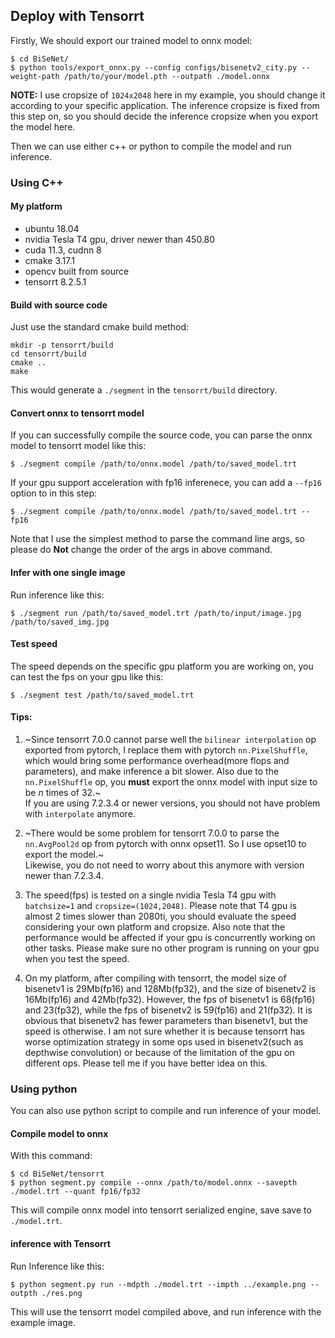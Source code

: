 

## Deploy with Tensorrt 

Firstly, We should export our trained model to onnx model:  
```
$ cd BiSeNet/
$ python tools/export_onnx.py --config configs/bisenetv2_city.py --weight-path /path/to/your/model.pth --outpath ./model.onnx 
```

**NOTE:** I use cropsize of `1024x2048` here in my example, you should change it according to your specific application. The inference cropsize is fixed from this step on, so you should decide the inference cropsize when you export the model here.  

Then we can use either c++ or python to compile the model and run inference.  


### Using C++

#### My platform

* ubuntu 18.04
* nvidia Tesla T4 gpu, driver newer than 450.80
* cuda 11.3, cudnn 8
* cmake 3.17.1
* opencv built from source
* tensorrt 8.2.5.1



#### Build with source code
Just use the standard cmake build method:  
```
mkdir -p tensorrt/build
cd tensorrt/build
cmake ..
make
```
This would generate a `./segment` in the `tensorrt/build` directory.


#### Convert onnx to tensorrt model
If you can successfully compile the source code, you can parse the onnx model to tensorrt model like this:  
```
$ ./segment compile /path/to/onnx.model /path/to/saved_model.trt
```
If your gpu support acceleration with fp16 inferenece, you can add a `--fp16` option to in this step:  
```
$ ./segment compile /path/to/onnx.model /path/to/saved_model.trt --fp16
```
Note that I use the simplest method to parse the command line args, so please do **Not** change the order of the args in above command.  


#### Infer with one single image
Run inference like this:   
```
$ ./segment run /path/to/saved_model.trt /path/to/input/image.jpg /path/to/saved_img.jpg
```


#### Test speed  
The speed depends on the specific gpu platform you are working on, you can test the fps on your gpu like this:  
```
$ ./segment test /path/to/saved_model.trt
```


#### Tips:  
1. ~Since tensorrt 7.0.0 cannot parse well the `bilinear interpolation` op exported from pytorch, I replace them with pytorch `nn.PixelShuffle`, which would bring some performance overhead(more flops and parameters), and make inference a bit slower. Also due to the `nn.PixelShuffle` op, you **must** export the onnx model with input size to be *n* times of 32.~   
If you are using 7.2.3.4 or newer versions, you should not have problem with `interpolate` anymore.

2. ~There would be some problem for tensorrt 7.0.0 to parse the `nn.AvgPool2d` op from pytorch with onnx opset11. So I use opset10 to export the model.~  
Likewise, you do not need to worry about this anymore with version newer than 7.2.3.4.

3. The speed(fps) is tested on a single nvidia Tesla T4 gpu with `batchsize=1` and `cropsize=(1024,2048)`. Please note that T4 gpu is almost 2 times slower than 2080ti, you should evaluate the speed considering your own platform and cropsize. Also note that the performance would be affected if your gpu is concurrently working on other tasks. Please make sure no other program is running on your gpu when you test the speed.

4. On my platform, after compiling with tensorrt, the model size of bisenetv1 is 29Mb(fp16) and 128Mb(fp32), and the size of bisenetv2 is 16Mb(fp16) and 42Mb(fp32). However, the fps of bisenetv1 is 68(fp16) and 23(fp32), while the fps of bisenetv2 is 59(fp16) and 21(fp32). It is obvious that bisenetv2 has fewer parameters than bisenetv1, but the speed is otherwise. I am not sure whether it is because tensorrt has worse optimization strategy in some ops used in bisenetv2(such as depthwise convolution) or because of the limitation of the gpu on different ops. Please tell me if you have better idea on this.  


### Using python

You can also use python script to compile and run inference of your model.  


#### Compile model to onnx

With this command: 
```
$ cd BiSeNet/tensorrt
$ python segment.py compile --onnx /path/to/model.onnx --savepth ./model.trt --quant fp16/fp32
```

This will compile onnx model into tensorrt serialized engine, save save to `./model.trt`.  


#### inference with Tensorrt

Run Inference like this:  
```
$ python segment.py run --mdpth ./model.trt --impth ../example.png --outpth ./res.png
```

This will use the tensorrt model compiled above, and run inference with the example image.  

